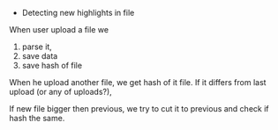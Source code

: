 * Detecting new highlights in file 


When user upload a file we 
1) parse it,
2) save data
3) save hash of file 


When he upload another file, we get hash of it file. If it differs
from last upload (or any of uploads?), 

If new file bigger then previous, we try to cut it to previous and
check if hash the same. 



